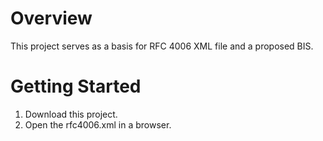 # Overview

This project serves as a basis for RFC 4006 XML file and a proposed BIS.

# Getting Started

1. Download this project.
2. Open the rfc4006.xml in a browser.
